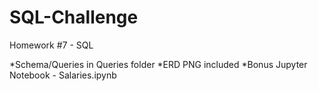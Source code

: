 # SQL-Challenge
Homework #7 - SQL 

*Schema/Queries in Queries folder
*ERD PNG included
*Bonus Jupyter Notebook - Salaries.ipynb
